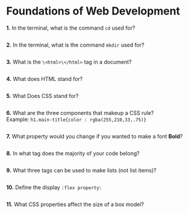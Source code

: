 # Foundations of Web Development

**1.** In the terminal, what is the command `cd` used for?
<!-- enter you answer in the space below -->
```

```

**2.** In the terminal, what is the command `mkdir` used for?
<!-- enter you answer in the space below -->
```

```

**3.** What is the `\<html>\</html>` tag in a document?
<!-- enter you answer in the space below -->
```

```

**4.** What does HTML stand for?
<!-- enter you answer in the space below -->
```

```

**5.** What Does CSS stand for?
<!-- enter you answer in the space below -->
```

```

**6.** What are the three components that makeup a CSS rule? <br> Example: `h1.main-title{color : rgba(255,210,33,.75)}`
<!-- enter you answer in the space below -->
```

```

**7.** What property would you change if you wanted to make a font **Bold**?
<!-- enter you answer in the space below -->
```

```

**8.** In what tag does the majority of your code belong?
<!-- enter you answer in the space below -->
```

```

**9.** What three tags can be used to make lists (not list items)?
<!-- enter you answer in the space below -->
```

```

**10.** Define the display `:flex property:`
<!-- enter you answer in the space below -->
```

```

**11.** What CSS properties affect the size of a box model?
<!-- enter you answer in the space below -->
```

```
